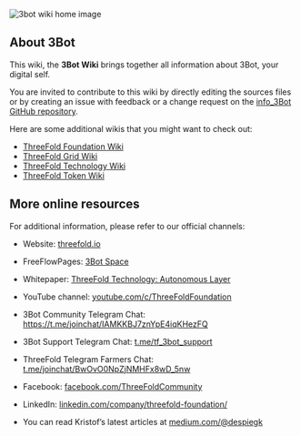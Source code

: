 
![3bot wiki home image](/img/3bot_wiki_home.png)
 
## About 3Bot

This wiki, the **3Bot Wiki** brings together all information about 3Bot, your digital self.

You are invited to contribute to this wiki by directly editing the sources files or by creating an issue with feedback or a change request on the [info_3Bot GitHub repository]().

Here are some additional wikis that you might want to check out:

- [ThreeFold Foundation Wiki](https://wiki.foundation.grid.tf/#/)
- [ThreeFold Grid Wiki](https://wiki.grid.tf/#/)
- [ThreeFold Technology Wiki](https://wiki.threefold.tech/#/)
- [ThreeFold Token Wiki](https://wiki.tokens.grid.tf/#/)


## More online resources

For additional information, please refer to our official channels: 

- Website: [threefold.io](https://threefold.io) 

- FreeFlowPages: [3Bot Space](https://freeflowpages.com/s/3bot/)

- Whitepaper: [ThreeFold Technology: Autonomous Layer](https://docs.google.com/document/d/1qEaAqYxL0v9ZnwcMtud61SJUvDcz6DS_wRqPykPh1Y8/edit?usp=sharing)

- YouTube channel: [youtube.com/c/ThreeFoldFoundation](https://www.youtube.com/c/ThreeFoldFoundation)

- 3Bot Community Telegram Chat: https://t.me/joinchat/IAMKKBJ7znYpE4iqKHezFQ

- 3Bot Support Telegram Chat: [t.me/tf_3bot_support](https://t.me/tf_3_botsupport)

- ThreeFold Telegram Farmers Chat: [t.me/joinchat/BwOvO0NpZjNMHFx8wD_5nw](https://t.me/joinchat/BwOvO0NpZjNMHFx8wD_5nw)

- Facebook: [facebook.com/ThreeFoldCommunity](https://www.facebook.com/ThreeFoldCommunity)

- LinkedIn: [linkedin.com/company/threefold-foundation/](https://www.linkedin.com/company/threefold-foundation/)

- You can read Kristof’s latest articles at [medium.com/@despiegk](https://medium.com/@despiegk)
